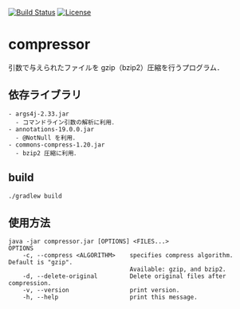 [![Build Status](https://github.com/Prog24/compressor/workflows/build/badge.svg?branch=master)](https://github.com/Prog24/compressor/actions?workflow=build)
[![License](https://img.shields.io/badge/License-Apache_2.0-blue.svg)](https://github.com/Prog24/compressor/blob/master/LICENSE)

# compressor
引数で与えられたファイルを gzip（bzip2）圧縮を行うプログラム．

## 依存ライブラリ
```
- args4j-2.33.jar
  - コマンドライン引数の解析に利用．
- annotations-19.0.0.jar
  - @NotNull を利用．
- commons-compress-1.20.jar
  - bzip2 圧縮に利用．
```

## build
```bash
./gradlew build
```

## 使用方法
```
java -jar compressor.jar [OPTIONS] <FILES...>
OPTIONS
    -c, --compress <ALGORITHM>    specifies compress algorithm. Default is "gzip".
                                  Available: gzip, and bzip2.
    -d, --delete-original         Delete original files after compression.
    -v, --version                 print version.
    -h, --help                    print this message.
```

